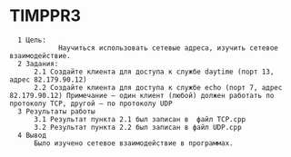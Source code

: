 # TIMPPR3
      1 Цель: 
                Научиться использовать сетевые адреса, изучить сетевое взаимодействие.
      2 Задания:
          2.1 Создайте клиента для доступа к службе daytime (порт 13, адрес 82.179.90.12)
          2.2 Создайте клиента для доступа к службе echo (порт 7, адрес 82.179.90.12) Примечание — один клиент (любой) должен работать по протоколу TCP, другой — по протоколу UDP
      3 Результаты работы
          3.1 Результат пункта 2.1 был записан в  файл TCP.cpp
          3.2 Результат пункта 2.2 был записан в файл UDP.cpp
      4 Вывод
          Было изучено сетевое взаимодействие в программах.
